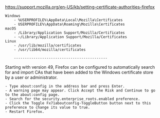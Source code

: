 https://support.mozilla.org/en-US/kb/setting-certificate-authorities-firefox

    Windows
        - %USERPROFILE%\AppData\Local\Mozilla\Certificates
        - USERPROFILE%\AppData\Roaming\Mozilla\Certificates 
    macOS
        - /Library/Application Support/Mozilla/Certificates
        - ~/Library/Application Support/Mozilla/Certificates 
    Linux
        - /usr/lib/mozilla/certificates
        - /usr/lib64/mozilla/certificates

        -------------------------------------------

Starting with version 49, Firefox can be configured to automatically search for and import CAs that have been added to the Windows certificate store by a user or administrator.

    - Type about:config in the address bar and press Enter.
    - A warning page may appear. Click Accept the Risk and Continue to go to the about:config page.
    - Search for the security.enterprise_roots.enabled preference.
    - Click the Toggle Fx71aboutconfig-ToggleButton button next to this preference to change its value to true.
    - Restart Firefox. 
